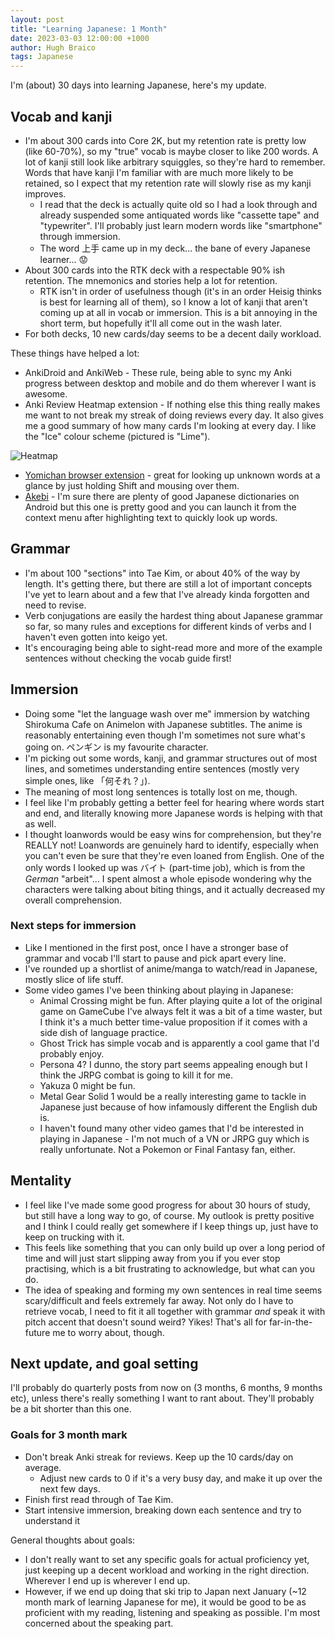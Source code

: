 ```yaml
---
layout: post
title: "Learning Japanese: 1 Month"
date: 2023-03-03 12:00:00 +1000
author: Hugh Braico
tags: Japanese
---
```


I'm (about) 30 days into learning Japanese, here's my update.

## Vocab and kanji

* I'm about 300 cards into Core 2K, but my retention rate is pretty low
  (like 60-70%), so my "true" vocab is maybe closer to like 200 words. A lot of
  kanji still look like arbitrary squiggles, so they're hard to remember. Words
  that have kanji I'm familiar with are much more likely to be retained, so I
  expect that my retention rate will slowly rise as my kanji improves.
  * I read that the deck is actually quite old so I had a look through and
    already suspended some antiquated words like "cassette tape"
    and "typewriter". I'll probably just learn modern words like "smartphone"
    through immersion.
  * The word 上手 came up in my deck... the bane of every Japanese learner... 😟
* About 300 cards into the RTK deck with a respectable 90% ish retention. The
  mnemonics and stories help a lot for retention.
  * RTK isn't in order of usefulness though (it's in an order Heisig thinks is
    best for learning all of them), so I know a lot of kanji that aren't coming
    up at all in vocab or immersion. This is a bit annoying in the short term,
    but hopefully it'll all come out in the wash later.
* For both decks, 10 new cards/day seems to be a decent daily workload.

These things have helped a lot:

* AnkiDroid and AnkiWeb - These rule, being able to sync my Anki progress
  between desktop and mobile and do them wherever I want is awesome.
* Anki Review Heatmap extension - If nothing else this thing really makes me
  want to not break my streak of doing reviews every day. It also gives me a
  good summary of how many cards I'm looking at every day. I like the "Ice"
  colour scheme (pictured is "Lime").
  
![Heatmap](https://raw.githubusercontent.com/glutanimate/review-heatmap/main/screenshots/review-heatmap-1.png)

* [Yomichan browser extension](https://addons.mozilla.org/en-US/firefox/addon/yomichan/) - 
  great for looking up unknown words at a glance by just holding Shift and
  mousing over them.
* [Akebi](https://play.google.com/store/apps/details?id=com.craxic.akebifree&hl=en_AU&gl=US) -
  I'm sure there are plenty of good Japanese dictionaries on Android but this
  one is pretty good and you can launch it from the context menu after
  highlighting text to quickly look up words.

## Grammar

* I'm about 100 "sections" into Tae Kim, or about 40% of the way by length. It's
  getting there, but there are still a lot of important concepts I've yet to
  learn about and a few that I've already kinda forgotten and need to revise.
* Verb conjugations are easily the hardest thing about Japanese grammar so far,
  so many rules and exceptions for different kinds of verbs and I haven't even
  gotten into keigo yet.
* It's encouraging being able to sight-read more and more of the example
  sentences without checking the vocab guide first!

## Immersion

* Doing some "let the language wash over me" immersion by watching Shirokuma
  Cafe on Animelon with Japanese subtitles. The anime is reasonably
  entertaining even though I'm sometimes not sure what's going on. ペンギン is my
  favourite character.
* I'm picking out some words, kanji, and grammar structures out of most lines,
  and sometimes understanding entire sentences (mostly very simple ones,
  like 「何それ？」).
* The meaning of most long sentences is totally lost on me, though.
* I feel like I'm probably getting a better feel for hearing where words start
  and end, and literally knowing more Japanese words is helping with that as
  well.
* I thought loanwords would be easy wins for comprehension, but they're REALLY
  not! Loanwords are genuinely hard to identify, especially when you can't even
  be sure that they're even loaned from English. One of the only words I looked
  up was バイト (part-time job), which is from the *German* "arbeit"... I spent
  almost a whole episode wondering why the characters were talking about biting
  things, and it actually decreased my overall comprehension.

### Next steps for immersion

* Like I mentioned in the first post, once I have a stronger base of grammar and
  vocab I'll start to pause and pick apart every line. 
* I've rounded up a shortlist of anime/manga to watch/read in Japanese, mostly
  slice of life stuff.
* Some video games I've been thinking about playing in Japanese:
  * Animal Crossing might be fun. After playing quite a lot of the original game
    on GameCube I've always felt it was a bit of a time waster, but I think
    it's a much better time-value proposition if it comes with a side dish of
    language practice.
  * Ghost Trick has simple vocab and is apparently a cool game that I'd probably
    enjoy.
  * Persona 4? I dunno, the story part seems appealing enough but I think the
    JRPG combat is going to kill it for me.
  * Yakuza 0 might be fun.
  * Metal Gear Solid 1 would be a really interesting game to tackle in Japanese
    just because of how infamously different the English dub is.
  * I haven't found many other video games that I'd be interested in playing in
    Japanese - I'm not much of a VN or JRPG guy which is really unfortunate.
    Not a Pokemon or Final Fantasy fan, either.

## Mentality

* I feel like I've made some good progress for about 30 hours of study, but
  still have a long way to go, of course. My outlook is pretty positive and I
  think I could really get somewhere if I keep things up, just have to keep on
  trucking with it. 
* This feels like something that you can only build up over a long period of
  time and will just start slipping away from you if you ever stop practising,
  which is a bit frustrating to acknowledge, but what can you do.
* The idea of speaking and forming my own sentences in real time seems
  scary/difficult and feels extremely far away. Not only do I have to retrieve
  vocab, I need to fit it all together with grammar *and* speak it with pitch
  accent that doesn't sound weird? Yikes! That's all for far-in-the-future me
  to worry about, though.

## Next update, and goal setting

I'll probably do quarterly posts from now on (3 months, 6 months, 9 months etc),
unless there's really something I want to rant about. They'll probably be a bit
shorter than this one.

### Goals for 3 month mark

* Don't break Anki streak for reviews. Keep up the 10 cards/day on average.
  * Adjust new cards to 0 if it's a very busy day, and make it up over the next
    few days.
* Finish first read through of Tae Kim.
* Start intensive immersion, breaking down each sentence and try to understand
  it

General thoughts about goals:

* I don't really want to set any specific goals for actual proficiency yet, just
  keeping up a decent workload and working in the right direction. Wherever I
  end up is wherever I end up.
* However, if we end up doing that ski trip to Japan next January (~12 month
  mark of learning Japanese for me), it would be good to be as proficient with
  my reading, listening and speaking as possible. I'm most concerned about the
  speaking part.

